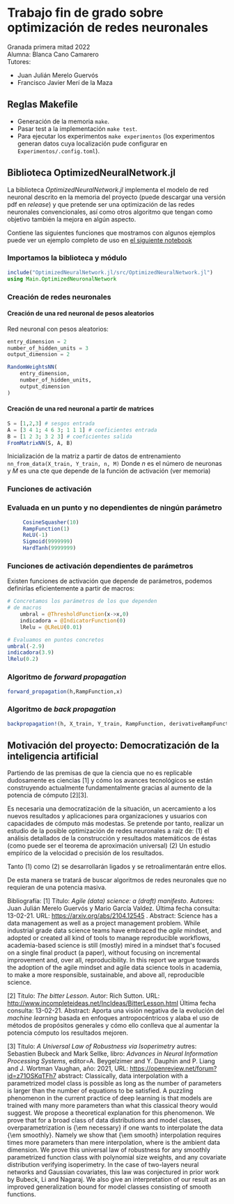 # Trabajo fin de grado sobre optimización de redes neuronales  

Granada primera mitad 2022  
Alumna: Blanca Cano Camarero  
Tutores:  

- Juan Julián Merelo Guervós
- Francisco Javier Merí de la Maza

## Reglas Makefile

- Generación de la memoria `make`.
- Pasar test a la implementación `make test`.
- Para ejecutar los experimentos `make experimentos` (los experimentos generan datos cuya localización pude configurar en `Experimentos/.config.toml`).


## Biblioteca OptimizedNeuralNetwork.jl

La biblioteca *OptimizedNeuralNetwork.jl* implementa el modelo de red neuronal descrito en la memoria del proyecto (puede descargar una versión pdf en *release*)
y que pretende ser una optimización de las redes neuronales convencionales,
así como otros algoritmo que tengan como objetivo también la mejora en algún aspecto.

Contiene las siguientes funciones que mostramos con algunos ejemplos
puede ver un ejemplo completo de uso en [el siguiente notebook](https://github.com/BlancaCC/TFG-Estudio-de-las-redes-neuronales/blob/main/Memoria/capitulos/Ejemplo-uso-biblioteca.ipynb)

### Importamos la biblioteca y módulo

```Julia
include("OptimizedNeuralNetwork.jl/src/OptimizedNeuralNetwork.jl")
using Main.OptimizedNeuronalNetwork
```

### Creación de redes neuronales  

#### Creación de una red neuronal de pesos aleatorios

Red neuronal con pesos aleatorios:

``` Julia
entry_dimension = 2
number_of_hidden_units = 3
output_dimension = 2

RandomWeightsNN(
    entry_dimension,
    number_of_hidden_units,
    output_dimension
)
```

#### Creación de una red neuronal a partir de matrices

```Julia
S = [1,2,3] # sesgos entrada
A = [3 4 1; 4 6 3; 1 1 1] # coeficientes entrada
B = [1 2 3; 3 2 3] # coeficientes salida
FromMatrixNN(S, A, B)
```

Inicialización de la matriz a partir de datos de entrenamiento
`nn_from_data(X_train, Y_train, n, M)`
Donde $n$ es el número de neuronas y $M$ es una cte que depende de la función de activación
(ver memoria)

### Funciones de activación  

### Evaluada en un punto y no dependientes de ningún parámetro

``` Julia
     CosineSquasher(10)
     RampFunction(1)
     ReLU(-1) 
     Sigmoid(9999999)    
     HardTanh(9999999) 
```

### Funciones de activación dependientes de parámetros

Existen funciones de activación que depende de parámetros, podemos definirlas eficientemente a partir de macros:

```Julia
# Concretamos los parámetros de los que dependen
# de macros
    umbral = @ThresholdFunction(x->x,0)   
    indicadora = @IndicatorFunction(0)
    lRelu = @LReLU(0.01)

# Evaluamos en puntos concretos 
umbral(-2.9)
indicadora(3.9)
lRelu(0.2)
```

### Algoritmo de *forward propagation*

``` Julia
forward_propagation(h,RampFunction,x)
```

### Algoritmo de *back propagation*

``` Julia
backpropagation!(h, X_train, Y_train, RampFunction, derivativeRampFunction, n)
```

## Motivación del proyecto: Democratización de la inteligencia artificial

Partiendo de las premisas de que la ciencia que no es replicable dudosamente es ciencias [1] y
cómo los avances tecnológicos se están construyendo actualmente fundamentalmente gracias al aumento de la potencia de cómputo [2][3].

Es necesaria una democratización de la situación, un acercamiento a los nuevos resultados y aplicaciones
para organizaciones y usuarios con capacidades de cómputo más modestas.
Se pretende por tanto, realizar un estudio de la posible optimización de redes neuronales a raíz de: (1) el análisis detallados de la construcción y resultados matemáticos de éstas (como puede ser el teorema de aproximación universal) (2) Un estudio empírico de la velocidad o precisión de los resultados.  

Tanto (1) como (2) se desarrollarán ligados y se retroalimentarán entre ellos.

De esta manera se tratará de buscar algoritmos de redes neuronales que no requieran de una potencia masiva.

Bibliografía:
[1] Título: *Agile (data) science: a (draft) manifesto*. Autores: Juan Julián Merelo Guervós y  Mario García Valdez.
Última fecha consulta: 13-02-21. URL: <https://arxiv.org/abs/2104.12545> . Abstract: Science has a data management as well as a project management problem. While industrial grade data science teams have embraced the *agile* mindset, and adopted or created all kind of tools to manage reproducible workflows, academia-based science is still (mostly) mired in a mindset that's focused on a single final product (a paper), without focusing on incremental improvement and, over all, reproducibility. In this report we argue towards the adoption of the agile mindset and agile data science tools in academia, to make a more responsible, sustainable, and above all, reproducible science.

[2] Título: *The bitter Lesson*. Autor: Rich Sutton. URL:  <http://www.incompleteideas.net/IncIdeas/BitterLesson.html>
Última fecha consulta: 13-02-21. Abstract: Aporta una visión negativa de la evolución del *machine learning* basada en enfoques antropocéntricos
y alaba el uso de métodos de propósitos generales  y cómo ello conlleva que al aumentar la potencia cómputo los resultados mejoren.

[3] Título: *A Universal Law of Robustness via Isoperimetry*
autres: Sebastien Bubeck and Mark Sellke,
libro: *Advances in Neural Information Processing Systems*,
editor=A. Beygelzimer and Y. Dauphin and P. Liang and J. Wortman Vaughan,
año: 2021,
URL: <https://openreview.net/forum?id=z71OSKqTFh7>
abstract: Classically, data interpolation with a parametrized model class is possible as long as the number of parameters is larger than the number of equations to be satisfied. A puzzling phenomenon in the current practice of deep learning is that models are trained with many more parameters than what this classical theory would suggest. We propose a theoretical explanation for this phenomenon. We prove that for a broad class of data distributions and model classes, overparametrization is {\em necessary} if one wants to interpolate the data {\em smoothly}. Namely we show that {\em smooth} interpolation requires
 times more parameters than mere interpolation, where
 is the ambient data dimension. We prove this universal law of robustness for any smoothly parametrized function class with polynomial size weights, and any covariate distribution verifying isoperimetry. In the case of two-layers neural networks and Gaussian covariates, this law was conjectured in prior work by Bubeck, Li and Nagaraj. We also give an interpretation of our result as an improved generalization bound for model classes consisting of smooth functions.
